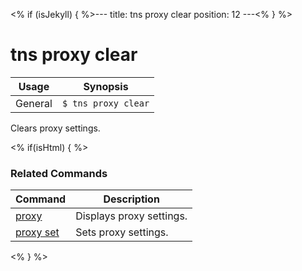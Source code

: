 <% if (isJekyll) { %>---
title: tns proxy clear
position: 12
---<% } %>
# tns proxy clear


Usage | Synopsis
------|-------
General | `$ tns proxy clear`

Clears proxy settings.

<% if(isHtml) { %>
### Related Commands

Command | Description
----------|----------
[proxy](proxy.html) | Displays proxy settings.
[proxy set](proxy-set.html) | Sets proxy settings.
<% } %>
